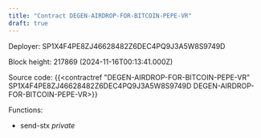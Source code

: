 ```yaml
---
title: "Contract DEGEN-AIRDROP-FOR-BITCOIN-PEPE-VR"
draft: true
---
```

Deployer: SP1X4F4PE8ZJ46628482Z6DEC4PQ9J3A5W8S9749D


 



Block height: 217869 (2024-11-16T00:13:41.000Z)

Source code: {{<contractref "DEGEN-AIRDROP-FOR-BITCOIN-PEPE-VR" SP1X4F4PE8ZJ46628482Z6DEC4PQ9J3A5W8S9749D DEGEN-AIRDROP-FOR-BITCOIN-PEPE-VR>}}

Functions:

* send-stx _private_
